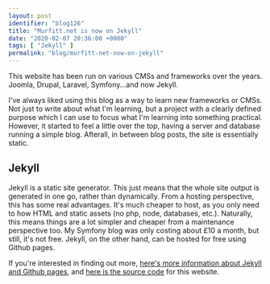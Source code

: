 ```yaml
---
layout: post
identifier: "blog126"
title: "Murfitt.net is now on Jekyll"
date: "2020-02-07 20:36:00 +0000"
tags: [ "Jekyll" ]
permalink: "blog/murfitt-net-now-on-jekyll"
---
```

This website has been run on various CMSs and frameworks over the years. Joomla, Drupal, Laravel, Symfony...and now Jekyll.

<!--more-->

I've always liked using this blog as a way to learn new frameworks or CMSs. Not just to write about what I'm learning, but a project with a clearly defined purpose which I can use to focus what I'm learning into something practical. However, it started to feel a little over the top, having a server and database running a simple blog. Afterall, in between blog posts, the site is essentially static.

## Jekyll

Jekyll is a static site generator. This just means that the whole site output is generated in one go, rather than dynamically. From a hosting perspective, this has some real advantages. It's much cheaper to host, as you only need to how HTML and static assets (no php, node, databases, etc.). Naturally, this means things are a lot simpler and cheaper from a maintenance perspective too. My Symfony blog was only costing about £10 a month, but still, it's not free. Jekyll, on the other hand, can be hosted for free using Github pages.

If you're interested in finding out more, [here's more information about Jekyll and Github pages](https://jekyllrb.com/docs/github-pages/), and [here is the source code](https://github.com/danmurf/murfittnet-jekyll) for this website.
